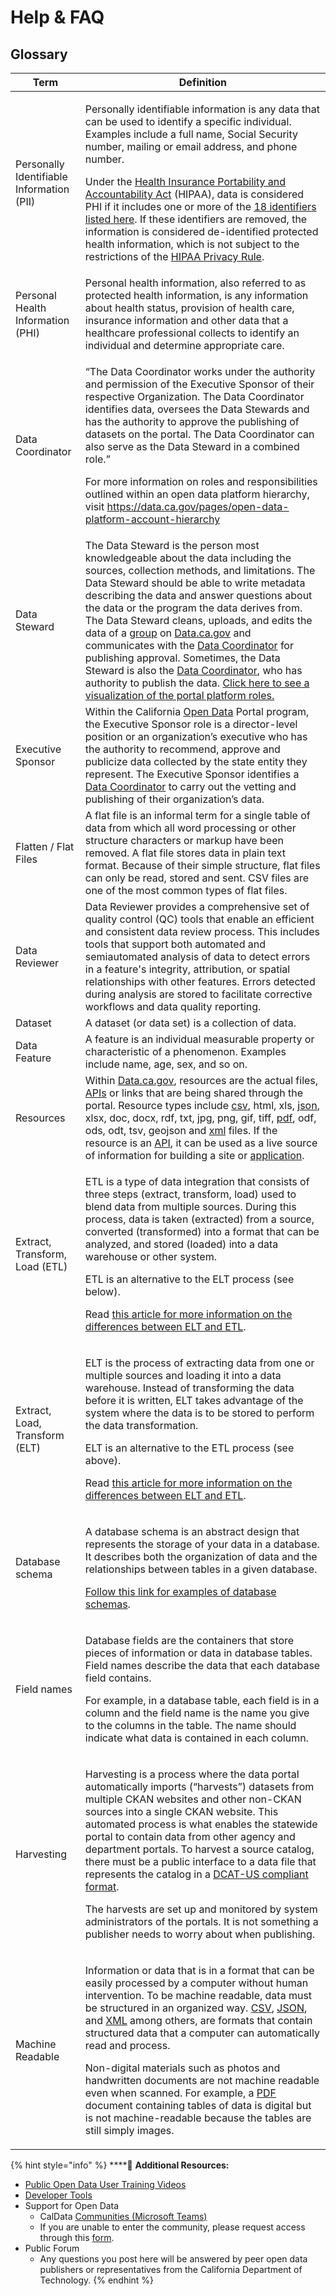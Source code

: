 # Help & FAQ

## **Glossary**

| **Term**                                  | **Definition**                                                                                                                                                                                                                                                                                                                                                                                                                                                                                                                                                                                                                                                                                                                                                                                                                                                                                                                                                                                                                                    |
| ----------------------------------------- | ------------------------------------------------------------------------------------------------------------------------------------------------------------------------------------------------------------------------------------------------------------------------------------------------------------------------------------------------------------------------------------------------------------------------------------------------------------------------------------------------------------------------------------------------------------------------------------------------------------------------------------------------------------------------------------------------------------------------------------------------------------------------------------------------------------------------------------------------------------------------------------------------------------------------------------------------------------------------------------------------------------------------------------------------- |
| Personally Identifiable Information (PII) | <p>Personally identifiable information is any data that can be used to identify a specific individual. Examples include a full name, Social Security number, mailing or email address, and phone number.</p><p></p><p>Under the <a href="https://www.cdc.gov/phlp/publications/topic/hipaa.html#:~:text=The%20Health%20Insurance%20Portability%20and,the%20patient&#x27;s%20consent%20or%20knowledge.">Health Insurance Portability and Accountability Act</a> (HIPAA), data is considered PHI if it includes one or more of the <a href="https://www.hipaajournal.com/what-is-considered-protected-health-information-under-hipaa/">18 identifiers listed here</a>. If these identifiers are removed, the information is considered de-identified protected health information, which is not subject to the restrictions of the <a href="https://www.hhs.gov/hipaa/for-professionals/privacy/index.html#:~:text=The%20HIPAA%20Privacy%20Rule%20establishes,certain%20health%20care%20transactions%20electronically.">HIPAA Privacy Rule</a>.</p> |
| Personal Health Information (PHI)         | Personal health information, also referred to as protected health information, is any information about health status, provision of health care, insurance information and other data that a healthcare professional collects to identify an individual and determine appropriate care.                                                                                                                                                                                                                                                                                                                                                                                                                                                                                                                                                                                                                                                                                                                                                           |
| Data Coordinator                          | <p>“The Data Coordinator works under the authority and permission of the Executive Sponsor of their respective Organization. The Data Coordinator identifies data, oversees the Data Stewards and has the authority to approve the publishing of datasets on the portal. The Data Coordinator can also serve as the Data Steward in a combined role.”</p><p>For more information on roles and responsibilities outlined within an open data platform hierarchy, visit <a href="https://data.ca.gov/pages/open-data-platform-account-hierarchy">https://data.ca.gov/pages/open-data-platform-account-hierarchy</a></p>                                                                                                                                                                                                                                                                                                                                                                                                                             |
| Data Steward                              | The Data Steward is the person most knowledgeable about the data including the sources, collection methods, and limitations. The Data Steward should be able to write metadata describing the data and answer questions about the data or the program the data derives from. The Data Steward cleans, uploads, and edits the data of a [group](https://data.ca.gov/open-data-glossary#group) on [Data.ca.gov](https://data.ca.gov) and communicates with the [Data Coordinator](https://data.ca.gov/open-data-glossary#data_coordinator) for publishing approval. Sometimes, the Data Steward is also the [Data Coordinator](https://data.ca.gov/open-data-glossary#data_coordinator), who has authority to publish the data. [Click here to see a visualization of the portal platform roles.](https://data.ca.gov/open-data-platform-account-hierarchy)                                                                                                                                                                                         |
| Executive Sponsor                         | Within the California [Open Data](https://data.ca.gov/open-data-glossary#opendata) Portal program, the Executive Sponsor role is a director-level position or an organization’s executive who has the authority to recommend, approve and publicize data collected by the state entity they represent. The Executive Sponsor identifies a [Data Coordinator](https://data.ca.gov/open-data-glossary#data_coordinator) to carry out the vetting and publishing of their organization’s data.                                                                                                                                                                                                                                                                                                                                                                                                                                                                                                                                                       |
| Flatten / Flat Files                      | A flat file is an informal term for a single table of data from which all word processing or other structure characters or markup have been removed. A flat file stores data in plain text format. Because of their simple structure, flat files can only be read, stored and sent. CSV files are one of the most common types of flat files.                                                                                                                                                                                                                                                                                                                                                                                                                                                                                                                                                                                                                                                                                                     |
| Data Reviewer                             | Data Reviewer provides a comprehensive set of quality control (QC) tools that enable an efficient and consistent data review process. This includes tools that support both automated and semiautomated analysis of data to detect errors in a feature's integrity, attribution, or spatial relationships with other features. Errors detected during analysis are stored to facilitate corrective workflows and data quality reporting.                                                                                                                                                                                                                                                                                                                                                                                                                                                                                                                                                                                                          |
| Dataset                                   | A dataset (or data set) is a collection of data.                                                                                                                                                                                                                                                                                                                                                                                                                                                                                                                                                                                                                                                                                                                                                                                                                                                                                                                                                                                                  |
| Data Feature                              | A feature is an individual measurable property or characteristic of a phenomenon. Examples include name, age, sex, and so on.                                                                                                                                                                                                                                                                                                                                                                                                                                                                                                                                                                                                                                                                                                                                                                                                                                                                                                                     |
| Resources                                 | Within [Data.ca.gov](https://data.ca.gov), resources are the actual files, [APIs](https://data.ca.gov/open-data-glossary#XML) or links that are being shared through the portal. Resource types include [csv](https://data.ca.gov/open-data-glossary#csv), html, xls, [json](https://data.ca.gov/open-data-glossary#json), xlsx, doc, docx, rdf, txt, jpg, png, gif, tiff, [pdf](https://data.ca.gov/open-data-glossary#pdf), odf, ods, odt, tsv, geojson and [xml](https://data.ca.gov/open-data-glossary#XML) files. If the resource is an [API](https://data.ca.gov/open-data-glossary#XML), it can be used as a live source of information for building a site or [application](https://data.ca.gov/open-data-glossary#app).                                                                                                                                                                                                                                                                                                                  |
| Extract, Transform, Load (ETL)            | <p>ETL is a type of data integration that consists of three steps (extract, transform, load) used to blend data from multiple sources. During this process, data is taken (extracted) from a source, converted (transformed) into a format that can be analyzed, and stored (loaded) into a data warehouse or other system.</p><p>ETL is an alternative to the ELT process (see below).</p><p>Read <a href="https://blog.panoply.io/etl-vs-elt-the-difference-is-in-the-how">this article for more information on the differences between ELT and ETL</a>.</p>                                                                                                                                                                                                                                                                                                                                                                                                                                                                                    |
| Extract, Load, Transform (ELT)            | <p>ELT is the process of extracting data from one or multiple sources and loading it into a data warehouse. Instead of transforming the data before it is written, ELT takes advantage of the system where the data is to be stored to perform the data transformation.</p><p>ELT is an alternative to the ETL process (see above).</p><p>Read <a href="https://blog.panoply.io/etl-vs-elt-the-difference-is-in-the-how">this article for more information on the differences between ELT and ETL</a>.</p>                                                                                                                                                                                                                                                                                                                                                                                                                                                                                                                                        |
| Database schema                           | <p>A database schema is an abstract design that represents the storage of your data in a database. It describes both the organization of data and the relationships between tables in a given database.</p><p><a href="https://www.educative.io/blog/what-are-database-schemas-examples">Follow this link for examples of database schemas</a>.</p>                                                                                                                                                                                                                                                                                                                                                                                                                                                                                                                                                                                                                                                                                               |
| Field names                               | <p>Database fields are the containers that store pieces of information or data in database tables. Field names describe the data that each database field contains.</p><p>For example, in a database table, each field is in a column and the field name is the name you give to the columns in the table. The name should indicate what data is contained in each column.<br></p>                                                                                                                                                                                                                                                                                                                                                                                                                                                                                                                                                                                                                                                                |
| Harvesting                                | <p>Harvesting is a process where the data portal automatically imports (“harvests”) datasets from multiple CKAN websites and other non-CKAN sources into a single CKAN website. This automated process is what enables the statewide portal to contain data from other agency and department portals. To harvest a source catalog, there must be a public interface to a data file that represents the catalog in a <a href="https://resources.data.gov/resources/dcat-us/">DCAT-US compliant format</a>.</p><p>The harvests are set up and monitored by system administrators of the portals. It is not something a publisher needs to worry about when publishing.</p>                                                                                                                                                                                                                                                                                                                                                                          |
| Machine Readable                          | <p>Information or data that is in a format that can be easily processed by a computer without human intervention. To be machine readable, data must be structured in an organized way. <a href="https://data.ca.gov/open-data-glossary#csv">CSV</a>, <a href="https://data.ca.gov/open-data-glossary#json">JSON</a>, and <a href="https://data.ca.gov/open-data-glossary#XML">XML</a> among others, are formats that contain structured data that a computer can automatically read and process.</p><p>Non-digital materials such as photos and handwritten documents are not machine readable even when scanned. For example, a <a href="https://data.ca.gov/open-data-glossary#pdf">PDF</a> document containing tables of data is digital but is not machine-readable because the tables are still simply images.</p>                                                                                                                                                                                                                           |

{% hint style="info" %}
****:file_folder: **Additional Resources:** 

* [Public Open Data User Training Videos](https://data.ca.gov/pages/public-open-data-user-training-videos)
* [Developer Tools](https://data.ca.gov/pages/developer-tools)
* Support for Open Data
  * CalData [Communities (Microsoft Teams)](https://teams.microsoft.com/dl/launcher/launcher.html?url=%2F\_%23%2Fl%2Fchannel%2F19%3A037b34f454d94a9fa7f6aa964c052af4%40thread.tacv2%2FOpen%2520Data%3FgroupId%3D0f45987a-e632-4e93-be66-ebfd6079e926%26tenantId%3D68a88534-151d-4e79-8046-09be7890656c\&type=channel\&deeplinkId=6281cbe4-b68e-4555-ae7d-4264ea2cd42d\&directDl=true\&msLaunch=true\&enableMobilePage=true\&suppressPrompt=true)
  * If you are unable to enter the community, please request access through this [form](https://forms.office.com/Pages/DesignPage.aspx#FormId=NIWoaB0VeU6ARgm-eJBlbP8EsQ790KZKrhPJ1tkPH1JURjFWN1paMUtURFU5TFZOSjdTNVFZMkxEQi4u).
* Public Forum
  * Any questions you post here will be answered by peer open data publishers or representatives from the California Department of Technology.
{% endhint %}
